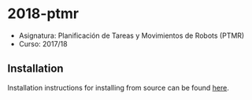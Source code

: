 # 2018-ptmr

- Asignatura: Planificación de Tareas y Movimientos de Robots (PTMR)
- Curso: 2017/18

## Installation

Installation instructions for installing from source can be found [here](doc/openrave-yarp-plugins-install.md).
